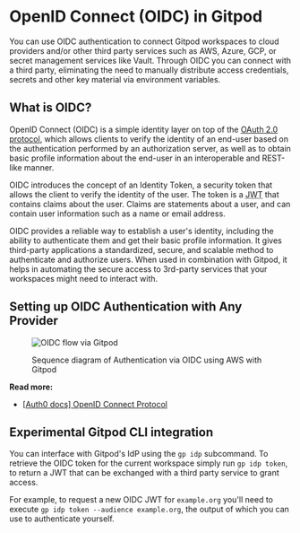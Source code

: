 # OpenID Connect (OIDC) in Gitpod

You can use OIDC authentication to connect Gitpod workspaces to cloud providers and/or other third party services such as AWS, Azure, GCP, or secret management services like Vault. Through OIDC you can connect with a third party, eliminating the need to manually distribute access credentials, secrets and other key material via environment variables.

## What is OIDC?

OpenID Connect (OIDC) is a simple identity layer on top of the [OAuth 2.0 protocol](https://oauth.net/2/), which allows clients to verify the identity of an end-user based on the authentication performed by an authorization server, as well as to obtain basic profile information about the end-user in an interoperable and REST-like manner.

OIDC introduces the concept of an Identity Token, a security token that allows the client to verify the identity of the user. The token is a <abbr title="JSON Web Token">JWT</abbr> that contains claims about the user. Claims are statements about a user, and can contain user information such as a name or email address.

OIDC provides a reliable way to establish a user's identity, including the ability to authenticate them and get their basic profile information. It gives third-party applications a standardized, secure, and scalable method to authenticate and authorize users. When used in combination with Gitpod, it helps in automating the secure access to 3rd-party services that your workspaces might need to interact with.

## Setting up OIDC Authentication with Any Provider

<figure>

![OIDC flow via Gitpod](/images/docs/oidc-flow.png)

<figcaption>
    Sequence diagram of Authentication via OIDC using AWS with Gitpod
</figcaption>

</figure>

**Read more:**

- [[Auth0 docs] OpenID Connect Protocol](https://auth0.com/docs/authenticate/protocols/openid-connect-protocol)

## Experimental Gitpod CLI integration

You can interface with Gitpod's IdP using the `gp idp` subcommand. To retrieve the OIDC token for the current workspace simply run `gp idp token`, to return a JWT that can be exchanged with a third party service to grant access.

For example, to request a new OIDC JWT for `example.org` you'll need to execute `gp idp token --audience example.org`, the output of which you can use to authenticate yourself.

